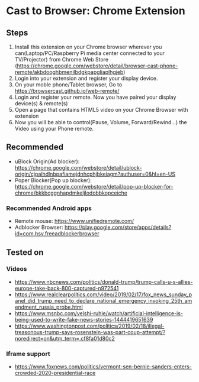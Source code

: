 # Cast to Browser: Chrome Extension

## Steps
1. Install this extension on your Chrome browser wherever you can(Laptop/PC/Raspberry Pi media center connected to your TV/Projector) from Chrome Web Store (https://chrome.google.com/webstore/detail/browser-cast-phone-remote/akbdooghbmenilbdgkpapgliaplhgjeb)
2. Login into your extension and register your display device.
3. On your moble phone/Tablet browser, Go to https://browsercast.github.io/web-remote/ 
4. Login and register your remote. Now you have paired your display device(s) & remote(s)
5. Open a page that contains HTML5 video on your Chrome Browser with extension
6. Now you will be able to control(Pause, Volume, Forward/Rewind...) the Video using your Phone remote.

## Recommended
* uBlock Origin(Ad blocker): https://chrome.google.com/webstore/detail/ublock-origin/cjpalhdlnbpafiamejdnhcphjbkeiagm?authuser=0&hl=en-US
* Poper Blocker(Pop up blocker): https://chrome.google.com/webstore/detail/pop-up-blocker-for-chrome/bkkbcggnhapdmkeljlodobbkopceiche
### Recommended Android apps
* Remote mouse: https://www.unifiedremote.com/
* Adblocker Browser: https://play.google.com/store/apps/details?id=com.hsv.freeadblockerbrowser

## Tested on
### Videos
* https://www.nbcnews.com/politics/donald-trump/trump-calls-u-s-allies-europe-take-back-800-captured-n972541 
* https://www.realclearpolitics.com/video/2019/02/17/fox_news_sunday_panel_did_trump_need_to_declare_national_emergency_invoking_25th_amendment_russia_probe.html 
* https://www.msnbc.com/velshi-ruhle/watch/artificial-intelligence-is-being-used-to-write-fake-news-stories-1444419651639
* https://www.washingtonpost.com/politics/2019/02/18/illegal-treasonous-trump-says-rosenstein-was-part-coup-attempt/?noredirect=on&utm_term=.cf8fa01d80c2 
### Iframe support
* https://www.foxnews.com/politics/vermont-sen-bernie-sanders-enters-crowded-2020-presidential-race 
